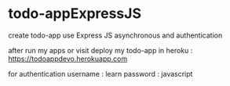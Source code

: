 # todo-appExpressJS
create todo-app use Express JS asynchronous and authentication

after run my apps or visit deploy my todo-app in heroku : https://todoappdevo.herokuapp.com 

for authentication
username : learn
password : javascript
